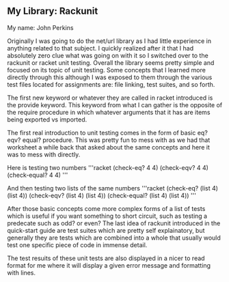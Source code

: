 ## My Library: Rackunit
My name: John Perkins

Originally I was going to do the net/url library as I had little experience in anything related to that subject. I quickly realized after it that I had absolutely zero clue what was going on with it so I switched over to the rackunit or racket unit testing. Overall the library seems pretty simple and focused on its topic of unit testing. Some concepts that I learned more directly through this although I was exposed to them through the various test files located for assignments are: file linking, test suites, and so forth.

The first new keyword or whatever they are called in racket introduced is the provide keyword. This keyword from what I can gather is the opposite of the require procedure in which whatever arguments that it has are items being exported vs imported.

The first real introduction to unit testing comes in the form of basic eq? eqv? equal? procedure. This was pretty fun to mess with as we had that worksheet a while back that asked about the same concepts and here it was to mess with directly.

Here is testing two numbers
'''racket
(check-eq? 4 4)
(check-eqv? 4 4)
(check-equal? 4 4)
'''

And then testing two lists of the same numbers
'''racket
(check-eq? (list 4) (list 4))
(check-eqv? (list 4) (list 4))
(check-equal? (list 4) (list 4))
'''

After those basic concepts come more complex forms of a list of tests which is useful if you want something to short circuit, such as testing a predecate such as odd? or even? The last idea of rackunit introduced in the quick-start guide are test suites which are pretty self explainatory, but generally they are tests which are combined into a whole that usually would test one specific piece of code in immense detail.

The test resuits of these unit tests are also displayed in a nicer to read format for me where it will display a given error message and formatting with lines.
